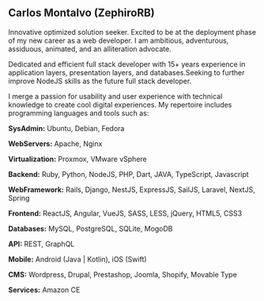 ## Carlos Montalvo (ZephiroRB)

Innovative optimized solution seeker. Excited to be at the deployment phase of my new career as a web developer. I am ambitious, adventurous, assiduous, animated, and an alliteration advocate.

Dedicated and efficient full stack developer with 15+ years experience in application layers, presentation layers, and databases.Seeking to further improve NodeJS skills as the future full stack developer.

I merge a passion for usability and user experience with technical knowledge to create cool digital experiences. My repertoire includes programming languages and tools such as:

**SysAdmin:** Ubuntu, Debian, Fedora

**WebServers:** Apache, Nginx

**Virtualization:** Proxmox, VMware vSphere

**Backend:** Ruby, Python, NodeJS, PHP, Dart, JAVA, TypeScript, Javascript

**WebFramework:** Rails, Django, NestJS, ExpressJS, SailJS, Laravel, NextJS, Spring

**Frontend:** ReactJS, Angular, VueJS, SASS, LESS, jQuery, HTML5, CSS3

**Databases:** MySQL, PostgreSQL, SQLite, MogoDB

**API:** REST, GraphQL

**Mobile:** Android (Java | Kotlin), iOS (Swift)

**CMS:** Wordpress, Drupal, Prestashop, Joomla, Shopify, Movable Type

**Services:** Amazon CE

